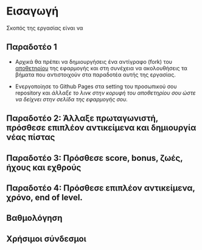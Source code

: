# Εισαγωγή

Σκοπός της εργασίας είναι να 


## Παραδοτέο 1 
- Αρχικά θα πρέπει να δημιουργήσεις ένα αντίγραφο (fork) του [αποθετηρίου](https://github.com/ioniodi/D3js) της εφαρμογής και στη συνέχεια να ακολουθήσεις τα βήματα που αντιστοιχούν στα παραδοτέα αυτής της εργασίας.

- Ενεργοποίησε το Github Pages στα setting του προσωπικού σου repository και *άλλαξε το λινκ στην κορυφή του αποθετηρίου σου ώστε να δείχνει στην σελίδα της εφαρμογής σου.*


## Παραδοτέο 2: Άλλαξε πρωταγωνιστή, πρόσθεσε επιπλέον αντικείμενα και δημιουργία νέας πίστας


## Παραδοτέο 3: Πρόσθεσε score, bonus, ζωές, ήχους και εχθρούς

## Παραδοτέο 4: Πρόσθεσε επιπλέον αντικείμενα, χρόνο, end of level.

## Βαθμολόγηση
  
## Χρήσιμοι σύνδεσμοι
